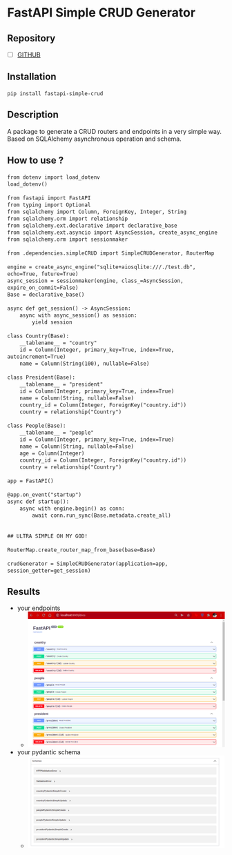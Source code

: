 # FastAPI Simple CRUD Generator

## Repository
- [ ] [GITHUB](https://github.com/Danangjoyoo/fastapi-simple-crud)

## Installation
```
pip install fastapi-simple-crud
```

## Description
A package to generate a CRUD routers and endpoints in a very simple way. Based on SQLAlchemy asynchronous operation and schema.

## How to use ?
```
from dotenv import load_dotenv
load_dotenv()

from fastapi import FastAPI
from typing import Optional
from sqlalchemy import Column, ForeignKey, Integer, String
from sqlalchemy.orm import relationship
from sqlalchemy.ext.declarative import declarative_base
from sqlalchemy.ext.asyncio import AsyncSession, create_async_engine
from sqlalchemy.orm import sessionmaker

from .dependencies.simpleCRUD import SimpleCRUDGenerator, RouterMap

engine = create_async_engine("sqlite+aiosqlite:///./test.db", echo=True, future=True)
async_session = sessionmaker(engine, class_=AsyncSession, expire_on_commit=False)
Base = declarative_base()

async def get_session() -> AsyncSession:
    async with async_session() as session:
        yield session

class Country(Base):
    __tablename__ = "country"
    id = Column(Integer, primary_key=True, index=True, autoincrement=True)
    name = Column(String(100), nullable=False)

class President(Base):
    __tablename__ = "president"
    id = Column(Integer, primary_key=True, index=True)
    name = Column(String, nullable=False)
    country_id = Column(Integer, ForeignKey("country.id"))
    country = relationship("Country")

class People(Base):
    __tablename__ = "people"
    id = Column(Integer, primary_key=True, index=True)
    name = Column(String, nullable=False)
    age = Column(Integer)
    country_id = Column(Integer, ForeignKey("country.id"))
    country = relationship("Country")

app = FastAPI()

@app.on_event("startup")
async def startup():
    async with engine.begin() as conn:
        await conn.run_sync(Base.metadata.create_all)


## ULTRA SIMPLE OH MY GOD!

RouterMap.create_router_map_from_base(base=Base)

crudGenerator = SimpleCRUDGenerator(application=app, session_getter=get_session)
```

## Results
- your endpoints
    - ![alt text](images/endpoint_example1.png)
- your pydantic schema
    - ![alt text](images/schema_example1.png)